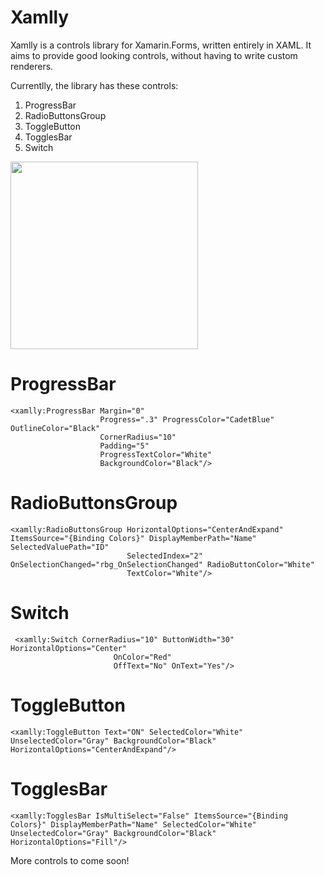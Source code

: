 # Xamlly

Xamlly is a controls library for Xamarin.Forms, written entirely in XAML. It aims to provide good looking controls, without having to write custom renderers.

Currentlly, the library has these controls:
1. ProgressBar
2. RadioButtonsGroup
3. ToggleButton
4. TogglesBar
5. Switch

<img src="https://raw.githubusercontent.com/mshwf/Xamlly/master/Xamlly.Sample/xamlly.gif" width="300" />

# ProgressBar
```xaml 
<xamlly:ProgressBar Margin="0"
                    Progress=".3" ProgressColor="CadetBlue" OutlineColor="Black"
                    CornerRadius="10"
                    Padding="5"
                    ProgressTextColor="White"
                    BackgroundColor="Black"/>
```

# RadioButtonsGroup
```xaml
<xamlly:RadioButtonsGroup HorizontalOptions="CenterAndExpand" ItemsSource="{Binding Colors}" DisplayMemberPath="Name" SelectedValuePath="ID"
                          SelectedIndex="2" OnSelectionChanged="rbg_OnSelectionChanged" RadioButtonColor="White" 
                          TextColor="White"/>
```

# Switch

```xaml
 <xamlly:Switch CornerRadius="10" ButtonWidth="30" HorizontalOptions="Center"
                       OnColor="Red"
                       OffText="No" OnText="Yes"/>
```

# ToggleButton
```xaml
<xamlly:ToggleButton Text="ON" SelectedColor="White" UnselectedColor="Gray" BackgroundColor="Black" HorizontalOptions="CenterAndExpand"/>
```

# TogglesBar
```xaml
<xamlly:TogglesBar IsMultiSelect="False" ItemsSource="{Binding Colors}" DisplayMemberPath="Name" SelectedColor="White" UnselectedColor="Gray" BackgroundColor="Black" HorizontalOptions="Fill"/>
```
More controls to come soon!
